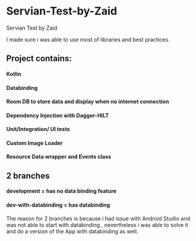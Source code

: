 # Servian-Test-by-Zaid
Servian Test by Zaid

I made sure i was able to use most of libraries and best practices.
## Project contains:

#### Kotlin
#### Databinding
#### Room DB to store data and display when no internet connection
#### Dependency Injection with Dagger-HILT
#### Unit/Integration/ UI tests
#### Custom Image Loader 
#### Resource Data wrapper and Events class

## 2 branches 
#### development = has no data binding feature
#### dev-with-databinding = has databinding

The reason for 2 branches is because i had issue with Android Studio and was not able to start with databinding , 
nevertheless i was able to solve it and do a version of the App with databinding as well.
